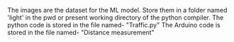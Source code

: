 The images are the dataset for the ML model. Store them in a folder named 'light' in the pwd or present working directory of the python compiler.
The python code is stored in the file named- "Traffic.py"
The Arduino code is stored in the file named- "Distance measurement"

<!---
SudarshanaSRao/SudarshanaSRao is a ✨ special ✨ repository because its `README.md` (this file) appears on your GitHub profile.
You can click the Preview link to take a look at your changes.
--->
